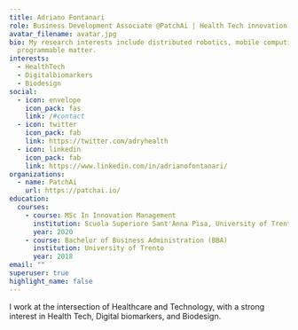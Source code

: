 ```yaml
---
title: Adriano Fontanari
role: Business Development Associate @PatchAi | Health Tech innovation
avatar_filename: avatar.jpg
bio: My research interests include distributed robotics, mobile computing and
  programmable matter.
interests:
  - HealthTech
  - Digitalbiomarkers
  - Biodesign
social:
  - icon: envelope
    icon_pack: fas
    link: /#contact
  - icon: twitter
    icon_pack: fab
    link: https://twitter.com/adryhealth
  - icon: linkedin
    icon_pack: fab
    link: https://www.linkedin.com/in/adrianofontanari/
organizations:
  - name: PatchAi
    url: https://patchai.io/
education:
  courses:
    - course: MSc In Innovation Management
      institution: Scuola Superiore Sant'Anna Pisa, University of Trento
      year: 2020
    - course: Bachelor of Business Administration (BBA)
      institution: University of Trento
      year: 2018
email: ""
superuser: true
highlight_name: false
---
```

I work at the intersection of Healthcare and Technology, with a strong interest in Health Tech, Digital biomarkers, and Biodesign.